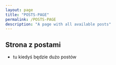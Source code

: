 ```yaml
---
layout: page
title: "POSTS-PAGE"
permalink: /POSTS-PAGE
description: "A page with all available posts"
---
```


## Strona z postami
* tu kiedyś będzie dużo postów
